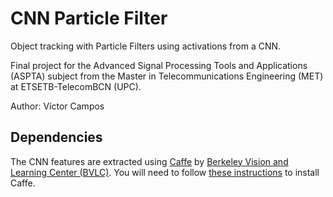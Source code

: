 # CNN Particle Filter
Object tracking with Particle Filters using activations from a CNN.

Final project for the Advanced Signal Processing Tools and Applications (ASPTA) subject from the Master in Telecommunications Engineering (MET) at ETSETB-TelecomBCN (UPC).

Author: Víctor Campos

## Dependencies

The CNN features are extracted using [Caffe](http://caffe.berkeleyvision.org/) by [Berkeley Vision and Learning Center (BVLC)](http://bvlc.eecs.berkeley.edu/). You will need to follow [these instructions](http://caffe.berkeleyvision.org/installation.html) to install Caffe.
